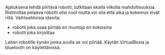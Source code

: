 Ajatuksena tehdä piirtävä robotti, tutkitaan ekalla viikolla mahdollisuuksia.
Ristinollaa pelaava robotti olisi cool mutta voi olla että aika ja kokemus
eivät riitä. Vaihtoehtoisia ideoita:
- robotti joka osaa piirtää eri muotoja eri kokoisina
- robotti joka kirjoittaa

Laitan robotille kynän jonka avulla se voi piirtää. 
Käytän VirtualBoxia ja bluetooth on käytettävissä. 
